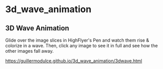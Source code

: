 # 3d_wave_animation

## 3D Wave Animation

Glide over the image slices in HighFlyer's Pen and watch them rise & colorize in a wave. Then, click any image to see it in full and see how the other images fall away.

https://guillermodulce.github.io/3d_wave_animation/3dwave.html
